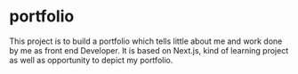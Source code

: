 # portfolio
This project is to build a portfolio which tells little about me and work done by me as front end Developer. It is based on Next.js, kind of learning project as well as opportunity to depict my portfolio.

